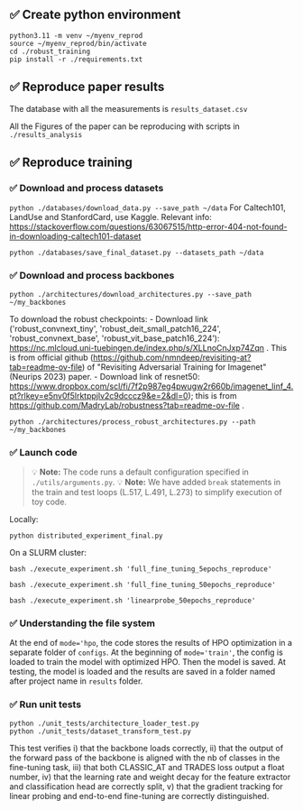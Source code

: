 ## ✅ Create python environment

```
python3.11 -m venv ~/myenv_reprod
source ~/myenv_reprod/bin/activate
cd ./robust_training
pip install -r ./requirements.txt
``` 

## ✅ Reproduce paper results

The database with all the measurements is ```results_dataset.csv```

All the Figures of the paper can be reproducing with scripts in ```./results_analysis```

## ✅ Reproduce training

### ✅ Download and process datasets

```python ./databases/download_data.py --save_path ~/data```
For Caltech101, LandUse and StanfordCard, use Kaggle. 
Relevant info: https://stackoverflow.com/questions/63067515/http-error-404-not-found-in-downloading-caltech101-dataset

```python ./databases/save_final_dataset.py --datasets_path ~/data```

### ✅ Download and process backbones

```python ./architectures/download_architectures.py --save_path ~/my_backbones```

To download the robust checkpoints:
		- Download link ('robust_convnext_tiny', 'robust_deit_small_patch16_224', 'robust_convnext_base', 'robust_vit_base_patch16_224’):  https://nc.mlcloud.uni-tuebingen.de/index.php/s/XLLnoCnJxp74Zqn . This is from official github (https://github.com/nmndeep/revisiting-at?tab=readme-ov-file) of "Revisiting Adversarial Training for Imagenet" (Neurips 2023) paper.
		- Download link of resnet50: https://www.dropbox.com/scl/fi/7f2p987eg4pwugw2r660b/imagenet_linf_4.pt?rlkey=e5nv0f5lrktppjlv2c9dcccz9&e=2&dl=0); this is from https://github.com/MadryLab/robustness?tab=readme-ov-file .

```python ./architectures/process_robust_architectures.py --path ~/my_backbones```

### ✅ Launch code

> 💡 **Note:** The code runs a default configuration specified in `./utils/arguments.py`.
> 💡 **Note:** We have added ```break``` statements in the train and test loops (L.517, L.491, L.273) to simplify execution of toy code.

Locally:

```python distributed_experiment_final.py```

On a SLURM cluster:

```
bash ./execute_experiment.sh 'full_fine_tuning_5epochs_reproduce'
```

```
bash ./execute_experiment.sh 'full_fine_tuning_50epochs_reproduce'
```

```
bash ./execute_experiment.sh 'linearprobe_50epochs_reproduce'
```
### ✅ Understanding the file system

At the end of ```mode='hpo```, the code stores the results of HPO optimization in a separate folder of ```configs```. At the beginning of ```mode='train'```, the config is loaded to train the model with optimized HPO. Then the model is saved. At testing, the model is loaded and the results are saved in a folder named after project name in ```results``` folder.


### ✅ Run unit tests

```
python ./unit_tests/architecture_loader_test.py
python ./unit_tests/dataset_transform_test.py
```

This test verifies i) that the backbone loads correctly, ii) that the output of the forward pass of the backbone is aligned with the nb of classes in the fine-tuning task, iii) that both CLASSIC_AT and TRADES loss output a float number, iv) that the learning rate and weight decay for the feature extractor and classification head are correctly split, v) that the gradient tracking for linear probing and end-to-end fine-tuning are correctly distinguished.
